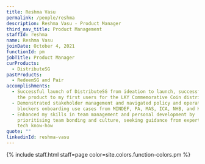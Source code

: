 ```yaml
---
title: Reshma Vasu
permalink: /people/reshma
description: Reshma Vasu - Product Manager
third_nav_title: Product Management
staffId: reshma
name: Reshma Vasu
joinDate: October 4, 2021
functionId: pm
jobTitle: Product Manager
curProducts:
  - DistributeSG
pastProducts:
  - RedeemSG and Pair
accomplishments:
  - Successful launch of DistributeSG from ideation to launch, successfully delivering 
    the product to my first users for the LKY Commemorative Coin distribution campaign
  - Demonstrated stakeholder management and navigated policy and operational
    blockers onboarding use cases from MINDEF, PA, MAS, ICA, NHB, and KidStart
  - Enhanced my skills in team management and personal development by
    prioritising team bonding and culture, seeking guidance from experts, and improving my
    tech know-how
quote: ""
linkedinId: reshma-vasu
---
```


{% include staff.html staff=page color=site.colors.function-colors.pm %}
